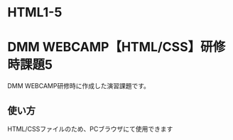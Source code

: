 # HTML1-5

# DMM WEBCAMP【HTML/CSS】研修時課題5
DMM WEBCAMP研修時に作成した演習課題です。

## 使い方
HTML/CSSファイルのため、PCブラウザにて使用できます
